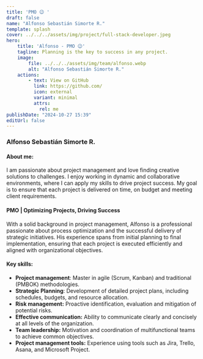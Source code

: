 ```yaml
---
title: 'PMO 😉 '
draft: false
name: "Alfonso Sebastián Simorte R."
template: splash
cover: ../../../assets/img/project/full-stack-developer.jpeg
hero:
    title: 'Alfonso - PMO 😉'
    tagline: Planning is the key to success in any project.
    image:    
        file: ../../../assets/img/team/alfonso.webp
        alt: "Alfonso Sebastián Simorte R."
    actions:
        - text: View on GitHub
          link: https://github.com/
          icon: external
          variant: minimal
          attrs:
            rel: me
publishDate: "2024-10-27 15:39"
editUrl: false
---
```



### Alfonso Sebastián Simorte R.

#### About me:

I am passionate about project management and love finding creative solutions to challenges. I enjoy working in dynamic and collaborative environments, where I can apply my skills to drive project success. My goal is to ensure that each project is delivered on time, on budget and meeting client requirements.

#### PMO | Optimizing Projects, Driving Success

With a solid background in project management, Alfonso is a professional passionate about process optimization and the successful delivery of strategic initiatives. His experience spans from initial planning to final implementation, ensuring that each project is executed efficiently and aligned with organizational objectives.

#### Key skills:

- **Project management**: Master in agile (Scrum, Kanban) and traditional (PMBOK) methodologies.
- **Strategic Planning**: Development of detailed project plans, including schedules, budgets, and resource allocation.
- **Risk management:** Proactive identification, evaluation and mitigation of potential risks.
- **Effective communication:** Ability to communicate clearly and concisely at all levels of the organization.
- **Team leadership:** Motivation and coordination of multifunctional teams to achieve common objectives.
- **Project management tools:** Experience using tools such as Jira, Trello, Asana, and Microsoft Project.